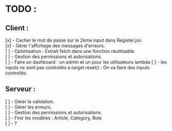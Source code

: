# TODO :

## Client :
[x] - Cacher le mot de passe sur le 2ème input dans Register.jsx.  
[x] - Gérer l'affichage des messages d'erreurs.  
[ ] - Optimisation : Extrait fetch dans une fonction réutilisable.  
[ ] - Gestion des permissions et autorisations.  
[ ] - Faire un dashboard : un admin et un pour les utilisateurs lambda
[ ] - les inputs ne sont pas controllés e.target.reset() : On va faire des inputs controllés  

## Serveur :
[ ] - Gérer la validation.  
[ ] - Gérer les erreurs.  
[ ] - Gestion des permissions et autorisations.  
[ ] - Finir les modèles : Article, Category, Role  
[ ] - ?
